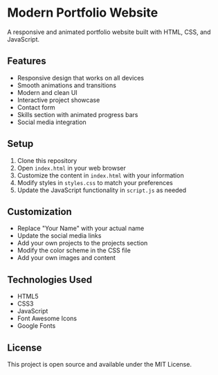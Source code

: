 # Modern Portfolio Website

A responsive and animated portfolio website built with HTML, CSS, and JavaScript.

## Features

- Responsive design that works on all devices
- Smooth animations and transitions
- Modern and clean UI
- Interactive project showcase
- Contact form
- Skills section with animated progress bars
- Social media integration

## Setup

1. Clone this repository
2. Open `index.html` in your web browser
3. Customize the content in `index.html` with your information
4. Modify styles in `styles.css` to match your preferences
5. Update the JavaScript functionality in `script.js` as needed

## Customization

- Replace "Your Name" with your actual name
- Update the social media links
- Add your own projects to the projects section
- Modify the color scheme in the CSS file
- Add your own images and content

## Technologies Used

- HTML5
- CSS3
- JavaScript
- Font Awesome Icons
- Google Fonts

## License

This project is open source and available under the MIT License.

